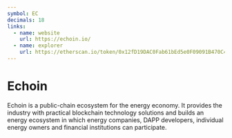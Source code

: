 ```yaml
---
symbol: EC
decimals: 18
links:
  - name: website
    url: https://echoin.io/
  - name: explorer
    url: https://etherscan.io/token/0x12fD19DAC0Fab61bEd5e0F09091B470C452D4d61
---
```


# Echoin

Echoin is a public-chain ecosystem for the energy economy. It provides the industry with practical blockchain technology solutions and builds an energy ecosystem in which energy companies, DAPP developers, individual energy owners and financial institutions can participate.
